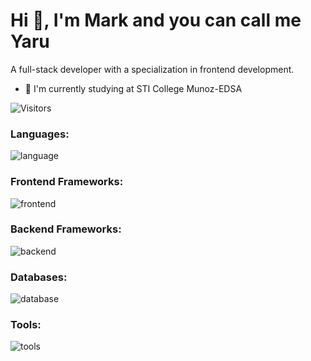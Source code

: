 # Hi 👋, I'm Mark and you can call me Yaru

A full-stack developer with a specialization in frontend development.

- 🔭 I'm currently studying at STI College Munoz-EDSA 

  
![Visitors](https://komarev.com/ghpvc/?username=Mabsrencode&color=green&style=flat-square&label=Profile%20Views)

<h3 align="left">Languages:</h3>
<p align="left">
<img src="https://skillicons.dev/icons?i=js,html,java,c#," alt="language">
</p>

<h3 align="left">Frontend Frameworks:</h3>
<p align="left">
<img src="https://skillicons.dev/icons?i=tailwind,bootstrap" alt="frontend">
</p>

<h3 align="left">Backend Frameworks:</h3>
<p align="left">
<img src="https://skillicons.dev/icons?i=laravel" alt="backend">
</p>

<h3 align="left">Databases:</h3>
<p align="left">
<img  src="https://skillicons.dev/icons?i=mysql" alt="database">
</p>

<h3 align="left">Tools:</h3>
<p align="left">
<img src="https://skillicons.dev/icons?i=docker,git,github,bash,vscode,figma" alt="tools">
</p>
